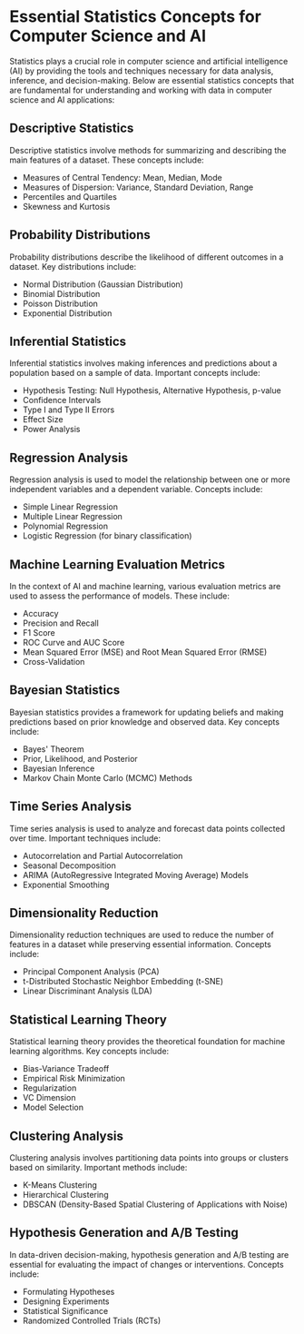 # Essential Statistics Concepts for Computer Science and AI

Statistics plays a crucial role in computer science and artificial intelligence (AI) by providing the tools and techniques necessary for data analysis, inference, and decision-making. Below are essential statistics concepts that are fundamental for understanding and working with data in computer science and AI applications:

## Descriptive Statistics

Descriptive statistics involve methods for summarizing and describing the main features of a dataset. These concepts include:

- Measures of Central Tendency: Mean, Median, Mode
- Measures of Dispersion: Variance, Standard Deviation, Range
- Percentiles and Quartiles
- Skewness and Kurtosis

## Probability Distributions

Probability distributions describe the likelihood of different outcomes in a dataset. Key distributions include:

- Normal Distribution (Gaussian Distribution)
- Binomial Distribution
- Poisson Distribution
- Exponential Distribution

## Inferential Statistics

Inferential statistics involves making inferences and predictions about a population based on a sample of data. Important concepts include:

- Hypothesis Testing: Null Hypothesis, Alternative Hypothesis, p-value
- Confidence Intervals
- Type I and Type II Errors
- Effect Size
- Power Analysis

## Regression Analysis

Regression analysis is used to model the relationship between one or more independent variables and a dependent variable. Concepts include:

- Simple Linear Regression
- Multiple Linear Regression
- Polynomial Regression
- Logistic Regression (for binary classification)

## Machine Learning Evaluation Metrics

In the context of AI and machine learning, various evaluation metrics are used to assess the performance of models. These include:

- Accuracy
- Precision and Recall
- F1 Score
- ROC Curve and AUC Score
- Mean Squared Error (MSE) and Root Mean Squared Error (RMSE)
- Cross-Validation

## Bayesian Statistics

Bayesian statistics provides a framework for updating beliefs and making predictions based on prior knowledge and observed data. Key concepts include:

- Bayes' Theorem
- Prior, Likelihood, and Posterior
- Bayesian Inference
- Markov Chain Monte Carlo (MCMC) Methods

## Time Series Analysis

Time series analysis is used to analyze and forecast data points collected over time. Important techniques include:

- Autocorrelation and Partial Autocorrelation
- Seasonal Decomposition
- ARIMA (AutoRegressive Integrated Moving Average) Models
- Exponential Smoothing

## Dimensionality Reduction

Dimensionality reduction techniques are used to reduce the number of features in a dataset while preserving essential information. Concepts include:

- Principal Component Analysis (PCA)
- t-Distributed Stochastic Neighbor Embedding (t-SNE)
- Linear Discriminant Analysis (LDA)

## Statistical Learning Theory

Statistical learning theory provides the theoretical foundation for machine learning algorithms. Key concepts include:

- Bias-Variance Tradeoff
- Empirical Risk Minimization
- Regularization
- VC Dimension
- Model Selection

## Clustering Analysis

Clustering analysis involves partitioning data points into groups or clusters based on similarity. Important methods include:

- K-Means Clustering
- Hierarchical Clustering
- DBSCAN (Density-Based Spatial Clustering of Applications with Noise)

## Hypothesis Generation and A/B Testing

In data-driven decision-making, hypothesis generation and A/B testing are essential for evaluating the impact of changes or interventions. Concepts include:

- Formulating Hypotheses
- Designing Experiments
- Statistical Significance
- Randomized Controlled Trials (RCTs)

